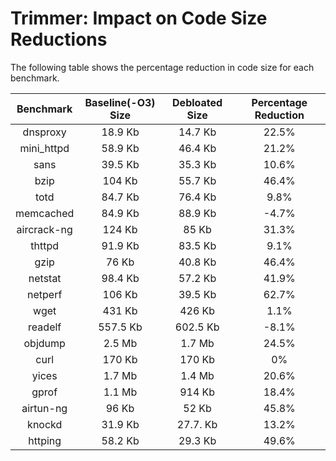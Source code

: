 Trimmer: Impact on Code Size Reductions
=======================================

The following table shows the percentage reduction in code size for each benchmark.

|Benchmark  |Baseline(-O3) Size|Debloated Size|Percentage Reduction|
|:---------:|:----------------:|:-------------:|:------------------:|
|dnsproxy   |18.9 Kb           |14.7 Kb        |22.5%               |
|mini_httpd |58.9 Kb           |46.4 Kb        |21.2%               |
|sans       |39.5 Kb           |35.3 Kb        |10.6%               |
|bzip       |104 Kb            |55.7 Kb        |46.4%               |
|totd       |84.7 Kb           |76.4 Kb        |9.8%                |
|memcached  |84.9 Kb           |88.9 Kb        |-4.7%               |
|aircrack-ng|124 Kb            |85 Kb          |31.3%               |
|thttpd     |91.9 Kb           |83.5 Kb        |9.1%                |
|gzip       |76 Kb             |40.8 Kb        |46.4%               |
|netstat    |98.4 Kb           |57.2 Kb        |41.9%               |
|netperf    |106 Kb            |39.5 Kb        |62.7%               |
|wget       |431 Kb            |426 Kb         |1.1%                |
|readelf    |557.5 Kb          |602.5 Kb       |-8.1%               |
|objdump    |2.5 Mb            |1.7 Mb         |24.5%               |
|curl       |170 Kb            |170 Kb         |0%                  |
|yices      |1.7 Mb            |1.4 Mb         |20.6%               |
|gprof      |1.1 Mb            |914 Kb         |18.4%               |
|airtun-ng  |96 Kb             |52 Kb          |45.8%               |
|knockd     |31.9 Kb           |27.7. Kb       |13.2%               |
|httping    |58.2 Kb           |29.3 Kb        |49.6%               |


